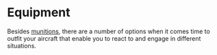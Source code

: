 # Equipment

Besides [munitions](#munitions), there are a number of options when it comes
time to outfit your aircraft that enable you to react to and engage in
different situations.
